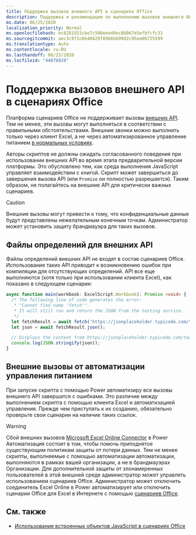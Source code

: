 ```yaml
---
title: Поддержка вызовов внешнего API в сценариях Office
description: Поддержка и рекомендации по выполнению вызовов внешнего API в скрипте Office.
ms.date: 06/25/2020
localization_priority: Normal
ms.openlocfilehash: ec8281551cbe7c500eee40ec86067e5efbfcfc31
ms.sourcegitcommit: aec3c971c6640429f89b6bb99d2c95ea06725599
ms.translationtype: Auto
ms.contentlocale: ru-RU
ms.lasthandoff: 06/25/2020
ms.locfileid: "44878820"
---
```

# <a name="external-api-call-support-in-office-scripts"></a>Поддержка вызовов внешнего API в сценариях Office

Платформа сценариев Office не поддерживает вызовы [внешних API](https://developer.mozilla.org/docs/Web/API). Тем не менее, эти вызовы могут выполняться в соответствии с правильными обстоятельствами. Внешние звонки можно выполнить только через клиент Excel, а не через автоматизированное управление питанием [в нормальных условиях](#external-calls-from-power-automate).

Авторы скриптов не должны ожидать согласованного поведения при использовании внешних API во время этапа предварительной версии платформы. Это обусловлено тем, как среда выполнения JavaScript управляет взаимодействии с книгой. Скрипт может завершиться до завершения вызова API (или `Promise` он полностью разрешается). Таким образом, не полагайтесь на внешние API для критически важных сценариев.

> [!CAUTION]
> Внешние вызовы могут привести к тому, что конфиденциальные данные будут представлены нежелательным конечным точкам. Администратор может установить защиту брандмауэра для таких вызовов.

## <a name="definition-files-for-external-apis"></a>Файлы определений для внешних API

Файлы определений внешних API не входят в состав сценариев Office. Использование таких API приводит к возникновению ошибок при компиляции для отсутствующих определений. API все еще выполняются (хотя только при использовании клиента Excel), как показано в следующем сценарии:

```typescript
async function main(workbook: ExcelScript.Workbook): Promise <void> {
  /* The following line of code generates the error:
   * "Cannot find name 'fetch'".
   * It will still run and return the JSON from the testing service.
   */
  let fetchResult = await fetch('https://jsonplaceholder.typicode.com/todos/1');
  let json = await fetchResult.json();

  // Displays the content from https://jsonplaceholder.typicode.com/todos/1
  console.log(JSON.stringify(json));
}
```

## <a name="external-calls-from-power-automate"></a>Внешние вызовы от автоматизации управления питанием

При запуске скрипта с помощью Power автоматизиру все вызовы внешнего API завершатся с ошибками. Это различие между выполнением скрипта с помощью клиента Excel и автоматизацией управления. Прежде чем приступать к их созданию, обязательно проверьте свои сценарии на наличие таких ссылок.

> [!WARNING]
> Сбой внешних вызовов [Microsoft Excel Online Connector](/connectors/excelonlinebusiness) в Power Автоматизация состоит в том, чтобы помочь приподнятое существующим политикам защиты от потери данных. Тем не менее скрипты, выполняемые с помощью автоматизации автоматизации, выполняются в рамках вашей организации, а не в брандмауэрах Организации. Для дополнительной защиты от злонамеренных пользователей в этой внешней среде администратор может управлять использованием сценариев Office. Администратор может отключить соединитель Excel Online в Power автоматизирует или отключить сценарии Office для Excel в Интернете с помощью [сценариев Office](https://support.microsoft.com/office/19d3c51a-6ca2-40ab-978d-60fa49554dcf).

## <a name="see-also"></a>См. также

- [Использование встроенных объектов JavaScript в сценариях Office](javascript-objects.md)